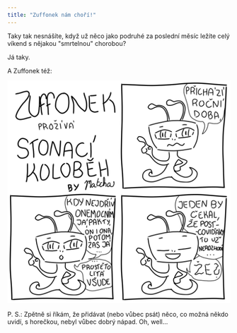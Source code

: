 ```yaml
---
title: "Zuffonek nám choří!"
---
```

Taky tak nesnášíte, když už něco jako podruhé za poslední měsíc ležíte celý víkend s nějakou "smrtelnou" chorobou? 

Já taky. 

A Zuffonek též: 

![z_nemoc](/assets/img/z_15.png)

P. S.: Zpětně si říkám, že přidávat (nebo vůbec psát) něco, co možná někdo uvidí, s horečkou, nebyl vůbec dobrý nápad. Oh, well...
